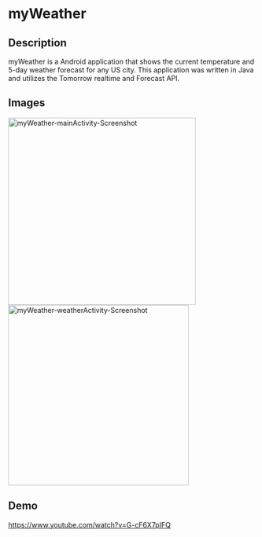 # myWeather

## Description

myWeather is a Android application that shows the current temperature and 5-day weather forecast for any US city. This application was written in Java and utilizes the Tomorrow realtime and Forecast API. 

## Images
<img width="381" alt="myWeather-mainActivity-Screenshot" src="https://github.com/ortiz488/myWeather/assets/103153174/d986844f-31c8-4f05-b928-8b2abae53761">
<img width="367" alt="myWeather-weatherActivity-Screenshot" src="https://github.com/ortiz488/myWeather/assets/103153174/764cbe19-9651-4c61-ad03-b5dff0782386">

## Demo
https://www.youtube.com/watch?v=G-cF6X7pIFQ
